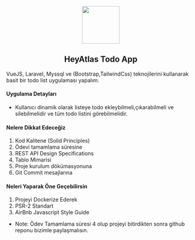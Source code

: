 <div align="center">

<a href="https://heyatlas.ai" target="_blank">
    <img src="https://sailatlas.app/assets/img/logos/sailatlas.png" height="100">
</a>

</div>

<div align="center">

## HeyAtlas Todo App 

</div>
VueJS, Laravel, Myssql ve (Bootstrap,TailwindCss) teknojilerini kullanarak  basit bir todo list uygulaması yapalım.

#### Uygulama Detayları

- Kullanıcı dinamik olarak listeye todo ekleybilmeli,çıkarabilmeli ve silebilmelidir ve tüm todo listini görebilmelidir.

#### Nelere Dikkat Edeceğiz

<ol>
  <li>Kod Kalitene (Solid Principles)</li>
  <li>Ödevi tamamlama süresine</li>
  <li>REST API Design Specifications </li>
  <li>Tablo Mimarisi</li>
  <li>Proje kurulum dökümasyonuna</li>
  <li>Git Commit mesajlarına</li>
</ol>

#### Neleri Yaparak Öne Geçebilirsin
<ol>
  <li>Projeyi Dockerize Ederek</li>
  <li>PSR-2 Standart</li>
  <li>AirBnb Javascript Style Guide</li>
</ol>



- Note: Ödev Tamamlama süresi 4 olup projeyi bitirdikten sonra github reponu bizimle paylaşmalısın.